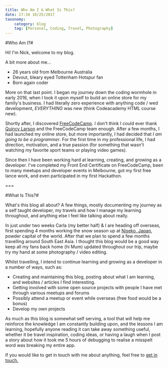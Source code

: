 ```yaml
---
title: Who Am I & What Is This?
date: 17:34 10/25/2017 
taxonomy:
    category: blog
    tag: [Personal, Coding, Travel, Photography]
---
```


#Who Am I?#

Hi! I'm Nick, welcome to my blog.

A bit more about me...
- 26 years old from Melbourne Australia
- Devout, bleary eyed Tottenham Hotspur fan
- Born again coder

More on that last point. I began my journey down the coding wormhole in early 2016, when I took it upon myself to build an online store for my family's business. I had literally zero experience with anything code / wed development, *EVERYTHING* was new (think Codeacademy HTML course new).  

Shortly after, I discovered [FreeCodeCamp](https://www.freecodecamp.org). I don't think I could ever thank [Quincy Larson](https://medium.com/@quincylarson) and the FreeCodeCamp team enough. After a few months, I had launched my online store, but more importantly, I had decided that *I am going to be a programmer*. For the first time in my professional life, I had direction, motivation, and a true passion (for something that wasn't watching my favorite sport teams or playing video games).

Since then I have been working hard at learning, creating, and growing as a developer. I've completed my Front End Certificate on FreeCodeCamp, been to many meetups and developer events in Melbourne, got my first free lance work, and even participated in my first Hackathon.

===

#What Is This?# 

What's this blog all about? A few things, mostly documenting my journey as a self taught developer, my travels and how I manage my learning throughout, and anything else I feel like talking about really.

In just under two weeks Carla (my better half) & I are heading off overseas, first spending 4 months working the snow season up at [Niseko, Japan](https://en.wikipedia.org/wiki/Niseko,_Hokkaido), powder capital of the world. After that we plan to spend a few months travelling around South East Asia. I thought this blog would be a good way keep all my fans back home (hi Mum) updated throughout our trip, maybe try my hand at some photography / video editing.

Whilst travelling, I intend to continue learning and growing as a developer in a number of ways, such as:
- Creating and maintaining this blog, posting about what I am learning, and websites / articles I find interesting.
- Getting involved with some open source projects with people I have met through various meetups and forums
- Possibly attend a meetup or event while overseas (free food would be a bonus)
- Develop my own projects 

As much as this blog is somewhat self serving, a tool that will help me reinforce the knowledge I am constantly building upon, and the lessons I am learning, hopefully anyone reading it can take away something useful, whether it be travel inspiration, coding ideas, or having a laugh when I post a story about how it took me 5 hours of debugging to realise a misspelt word was breaking my entire app.

If you would like to get in touch with me about anything, feel free to [get in touch.](#)
